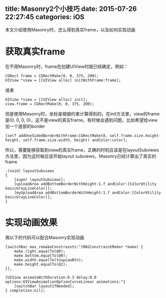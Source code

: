 title: Masonry2个小技巧
date: 2015-07-26 22:27:45
categories: iOS
---
本文介绍使用Masonry时，怎么得到真实frame，以及如何实现动画
<!--more-->

# 获取真实frame

在不用Masonry时，frame在创建UIView时就已经确定，例如：
```
CGRect frame = CGRectMake(0, 0, 375, 200);
UIView *view = [[UIView alloc] initWithFrame:frame];
```
或者
```
UIView *view = [[UIView alloc] init];
view.frame = CGRectMake(0, 0, 375, 200);
```
但是使用Masonry时，坐标是根据约束计算得到的。在init方法里，view的frame是(0, 0, 0, 0)，这不是view的真实frame。有时候会遇到问题，比如希望给view加一个底部的border
```
[self addOneSidedBorderWithFrame:CGRectMake(0, self.frame.size.height-height, self.frame.size.width, height) andColor:color];
```
所以，需要能够获取到view的真实frame，正确的时机应该是在layoutSubviews方法里，因为这时候应该开始layout subviews，Masonry已经计算出了真实的frame
```
-(void) layoutSubviews
{
    [super layoutSubviews];
    [uploadArea addBottomBorderWithHeight:1.f andColor:[ColorUtility basicGrayLineColor]];
    [myUploadArea addBottomBorderWithHeight:1.f andColor:[ColorUtility basicGrayLineColor]];
}
```

# 实现动画效果

用以下的代码可以配合Masonry实现动画
```
[switchBar mas_remakeConstraints:^(MASConstraintMaker *make) {
    make.right.equalTo(@0);
    make.bottom.equalTo(@0);
    make.width.equalTo(toupiaoBtn);
    make.height.equalTo(@2);
}];
        
[UIView animateWithDuration:0.3 delay:0.0 options:UIViewAnimationOptionCurveLinear animations:^{
    [switchBar layoutIfNeeded];
} completion:nil];
```